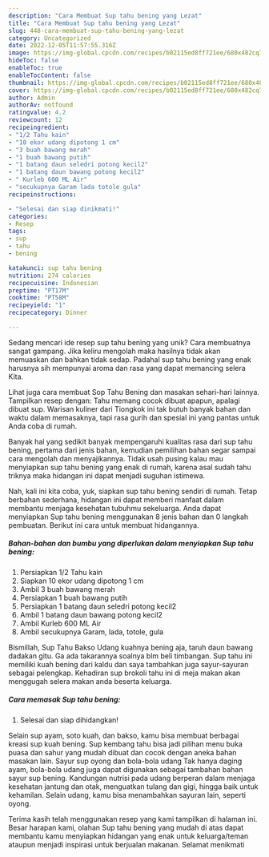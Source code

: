 ```yaml
---
description: "Cara Membuat Sup tahu bening yang Lezat"
title: "Cara Membuat Sup tahu bening yang Lezat"
slug: 448-cara-membuat-sup-tahu-bening-yang-lezat
category: Uncategorized
date: 2022-12-05T11:57:55.316Z
image: https://img-global.cpcdn.com/recipes/b02115ed8ff721ee/680x482cq70/sup-tahu-bening-foto-resep-utama.jpg
hideToc: false
enableToc: true
enableTocContent: false
thumbnail: https://img-global.cpcdn.com/recipes/b02115ed8ff721ee/680x482cq70/sup-tahu-bening-foto-resep-utama.jpg
cover: https://img-global.cpcdn.com/recipes/b02115ed8ff721ee/680x482cq70/sup-tahu-bening-foto-resep-utama.jpg
author: Admin
authorAv: notfound
ratingvalue: 4.2
reviewcount: 12
recipeingredient:
- "1/2 Tahu kain"
- "10 ekor udang dipotong 1 cm"
- "3 buah bawang merah"
- "1 buah bawang putih"
- "1 batang daun seledri potong kecil2"
- "1 batang daun bawang potong kecil2"
- " Kurleb 600 ML Air"
- "secukupnya Garam lada totole gula"
recipeinstructions:

- "Selesai dan siap dinikmati!"
categories:
- Resep
tags:
- sup
- tahu
- bening

katakunci: sup tahu bening 
nutrition: 274 calories
recipecuisine: Indonesian
preptime: "PT17M"
cooktime: "PT58M"
recipeyield: "1"
recipecategory: Dinner

---
```





Sedang mencari ide resep sup tahu bening yang unik? Cara membuatnya sangat gampang. Jika keliru mengolah maka hasilnya tidak akan memuaskan dan bahkan tidak sedap. Padahal sup tahu bening yang enak harusnya sih mempunyai aroma dan rasa yang dapat memancing selera Kita.





Lihat juga cara membuat Sop Tahu Bening dan masakan sehari-hari lainnya. Tampilkan resep dengan: Tahu memang cocok dibuat apapun, apalagi dibuat sup. Warisan kuliner dari Tiongkok ini tak butuh banyak bahan dan waktu dalam memasaknya, tapi rasa gurih dan spesial ini yang pantas untuk Anda coba di rumah.

Banyak hal yang sedikit banyak mempengaruhi kualitas rasa dari sup tahu bening, pertama dari jenis bahan, kemudian pemilihan bahan segar sampai cara mengolah dan menyajikannya. Tidak usah pusing kalau mau menyiapkan sup tahu bening yang enak di rumah, karena asal sudah tahu triknya maka hidangan ini dapat menjadi suguhan istimewa.






Nah, kali ini kita coba, yuk, siapkan sup tahu bening sendiri di rumah. Tetap berbahan sederhana, hidangan ini dapat memberi manfaat dalam membantu menjaga kesehatan tubuhmu sekeluarga. Anda dapat menyiapkan Sup tahu bening menggunakan 8 jenis bahan dan 0 langkah pembuatan. Berikut ini cara untuk membuat hidangannya.

<!--inarticleads1-->

##### Bahan-bahan dan bumbu yang diperlukan dalam menyiapkan Sup tahu bening:

1. Persiapkan 1/2 Tahu kain
1. Siapkan 10 ekor udang dipotong 1 cm
1. Ambil 3 buah bawang merah
1. Persiapkan 1 buah bawang putih
1. Persiapkan 1 batang daun seledri potong kecil2
1. Ambil 1 batang daun bawang potong kecil2
1. Ambil  Kurleb 600 ML Air
1. Ambil secukupnya Garam, lada, totole, gula


Bismillah, Sup Tahu Bakso Udang kuahnya bening aja, taruh daun bawang dadakan gitu. Ga ada takarannya soalnya blm beli timbangan. Sup tahu ini memiliki kuah bening dari kaldu dan saya tambahkan juga sayur-sayuran sebagai pelengkap. Kehadiran sup brokoli tahu ini di meja makan akan menggugah selera makan anda beserta keluarga. 

<!--inarticleads2-->

##### Cara memasak Sup tahu bening:


1. Selesai dan siap dihidangkan!

Selain sup ayam, soto kuah, dan bakso, kamu bisa membuat berbagai kreasi sup kuah bening. Sup kembang tahu bisa jadi pilihan menu buka puasa dan sahur yang mudah dibuat dan cocok dengan aneka bahan masakan lain. Sayur sup oyong dan bola-bola udang Tak hanya daging ayam, bola-bola udang juga dapat digunakan sebagai tambahan bahan sayur sup bening. Kandungan nutrisi pada udang berperan dalam menjaga kesehatan jantung dan otak, menguatkan tulang dan gigi, hingga baik untuk kehamilan. Selain udang, kamu bisa menambahkan sayuran lain, seperti oyong. 

Terima kasih telah menggunakan resep yang kami tampilkan di halaman ini. Besar harapan kami, olahan Sup tahu bening yang mudah di atas dapat membantu kamu menyiapkan hidangan yang enak untuk keluarga/teman ataupun menjadi inspirasi untuk berjualan makanan. Selamat menikmati
